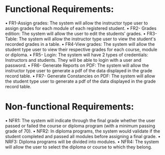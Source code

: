 # Functional Requirements:
•	FR1-Assign grades: The system will allow the instructor type user to assign grades for each module of each registered student. 
•	FR2- Grades edition: The system will allow the user to edit the students’ grades.
•	FR3-Table: The system will allow the instructor type user to view the student's recorded grades in a table.
•	FR4-View grades: The system will allow the student type user to view their respective grades for each course, module or diploma. 
•	FR5- Login: The system will have 2 types of credentials: Instructors and students. They will be able to login with a user and password.
•	FR6- Generate Reports on PDF: The system will allow the instructor type user to generate a pdf of the data displayed in the grade record table.
•	FR7- Generate Constancies on PDF: The system will allow the student type user to generate a pdf of the data displayed in the grade record table. 

# Non-functional Requirements:
•	NFR1: The system will indicate through the final grade whether the user passed or failed the course or diploma program (with a minimum passing grade of 70).
•	NFR2: In diploma programs, the system would validate if the student completed and passed all modules before assigning a final grade. 
•	NRF3: Diploma programs will be divided into modules.
•	NFR4: The system will allow the user to select the diploma or course to which they belong. 
